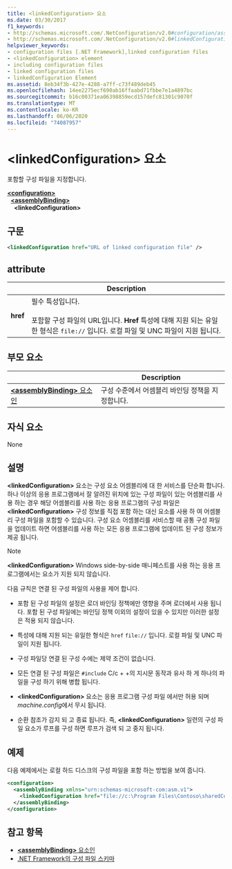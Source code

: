 ```yaml
---
title: <linkedConfiguration> 요소
ms.date: 03/30/2017
f1_keywords:
- http://schemas.microsoft.com/.NetConfiguration/v2.0#configuration/assemblyBinding/linkedConfiguration
- http://schemas.microsoft.com/.NetConfiguration/v2.0#linkedConfiguration
helpviewer_keywords:
- configuration files [.NET Framework],linked configuration files
- <linkedConfiguration> element
- including configuration files
- linked configuration files
- linkedConfiguration Element
ms.assetid: 8eb34f3b-427e-4288-a7ff-c73f489deb45
ms.openlocfilehash: 14ee2275ecf690ab16ffaabd71fbbe7e1a4897bc
ms.sourcegitcommit: b16c00371ea06398859ecd157defc81301c9070f
ms.translationtype: MT
ms.contentlocale: ko-KR
ms.lasthandoff: 06/06/2020
ms.locfileid: "74087957"
---
```

# <a name="linkedconfiguration-element"></a>\<linkedConfiguration> 요소

포함할 구성 파일을 지정합니다.

[**\<configuration>**](configuration-element.md)\
&nbsp;&nbsp;[**\<assemblyBinding>**](assemblybinding-element-for-configuration.md)\
&nbsp;&nbsp;&nbsp;&nbsp;**\<linkedConfiguration>**

## <a name="syntax"></a>구문

```xml
<linkedConfiguration href="URL of linked configuration file" />
```

## <a name="attribute"></a>attribute

|           | Description |
| --------- | ----------- |
| **href**  | 필수 특성입니다.<br><br>포함할 구성 파일의 URL입니다. **Href** 특성에 대해 지원 되는 유일한 형식은 `file://` 입니다. 로컬 파일 및 UNC 파일이 지원 됩니다. |

## <a name="parent-element"></a>부모 요소

|     | Description |
| --- | ----------- |
| [**\<assemblyBinding>** 요소인](assemblybinding-element-for-configuration.md) | 구성 수준에서 어셈블리 바인딩 정책을 지정합니다. |

## <a name="child-elements"></a>자식 요소

None

## <a name="remarks"></a>설명

**\<linkedConfiguration>** 요소는 구성 요소 어셈블리에 대 한 서비스를 단순화 합니다. 하나 이상의 응용 프로그램에서 잘 알려진 위치에 있는 구성 파일이 있는 어셈블리를 사용 하는 경우 해당 어셈블리를 사용 하는 응용 프로그램의 구성 파일은 **\<linkedConfiguration>** 구성 정보를 직접 포함 하는 대신 요소를 사용 하 여 어셈블리 구성 파일을 포함할 수 있습니다. 구성 요소 어셈블리를 서비스할 때 공통 구성 파일을 업데이트 하면 어셈블리를 사용 하는 모든 응용 프로그램에 업데이트 된 구성 정보가 제공 됩니다.

> [!NOTE]
> **\<linkedConfiguration>** Windows side-by-side 매니페스트를 사용 하는 응용 프로그램에서는 요소가 지원 되지 않습니다.

다음 규칙은 연결 된 구성 파일의 사용을 제어 합니다.

- 포함 된 구성 파일의 설정은 로더 바인딩 정책에만 영향을 주며 로더에서 사용 됩니다. 포함 된 구성 파일에는 바인딩 정책 이외의 설정이 있을 수 있지만 이러한 설정은 적용 되지 않습니다.

- 특성에 대해 지원 되는 유일한 형식은 `href` `file://` 입니다. 로컬 파일 및 UNC 파일이 지원 됩니다.

- 구성 파일당 연결 된 구성 수에는 제약 조건이 없습니다.

- 모든 연결 된 구성 파일은 `#include` C/c + +의 지시문 동작과 유사 하 게 하나의 파일을 구성 하기 위해 병합 됩니다.

- **\<linkedConfiguration>** 요소는 응용 프로그램 구성 파일 에서만 허용 되며 *machine.config*에서 무시 됩니다.

- 순환 참조가 감지 되 고 종료 됩니다. 즉, **\<linkedConfiguration>** 일련의 구성 파일 요소가 루프를 구성 하면 루프가 검색 되 고 중지 됩니다.

## <a name="example"></a>예제

다음 예제에서는 로컬 하드 디스크의 구성 파일을 포함 하는 방법을 보여 줍니다.

```xml
<configuration>
  <assemblyBinding xmlns="urn:schemas-microsoft-com:asm.v1">
    <linkedConfiguration href="file://c:\Program Files\Contoso\sharedConfig.xml"/>
  </assemblyBinding>
</configuration>
```

## <a name="see-also"></a>참고 항목

- [**\<assemblyBinding>** 요소인](assemblybinding-element-for-configuration.md)
- [.NET Framework의 구성 파일 스키마](index.md)
